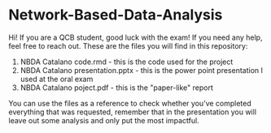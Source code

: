 # Network-Based-Data-Analysis
Hi! If you are a QCB student, good luck with the exam! If you need any help, feel free to reach out. 
These are the files you will find in this repository:
1) NBDA Catalano code.rmd - this is the code used for the project
2) NBDA Catalano presentation.pptx - this is the power point presentation I used at the oral exam
3) NBDA Catalano poject.pdf - this is the "paper-like" report

You can use the files as a reference to check whether you’ve completed everything that was requested, remember that in the presentation you will leave out some analysis and only put the most impactful.

